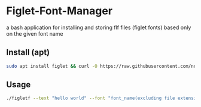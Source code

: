 # Figlet-Font-Manager
a bash application for installing and storing flf files (figlet fonts) based only on the given font name

## Install (apt)
```bash
sudo apt install figlet && curl -O https://raw.githubusercontent.com/noface1200/Figlet-Font-Manager/refs/heads/main/figletf && chmod +x ./figletf && echo "USAGE: './figletf --text "hello world" --font "font_name(excluding file extension)'""
```

## Usage
```bash
./figletf --text "hello world" --font "font_name(excluding file extension)"
```
